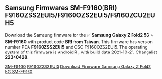 <h2>Samsung Firmwares SM-F9160(BRI) F9160ZSS2EUI5/F9160OZS2EUI5/F9160ZCU2EUH5</h2>
Download the Samsung firmware for the ✅ <strong>Samsung Galaxy Z Fold2 5G </strong> ⭐ <strong>SM-F9160</strong> with product code <strong>BRI</strong> <strong> from Taiwan</strong>. This firmware has version number PDA <strong>F9160ZSS2EUI5</strong> and CSC F9160OZS2EUI5. The operating system of this firmware is Android R , with build date 2021-10-21. Changelist <strong>22340428</strong>.


[SM-F9160](https://samfirm.shop/samsung/model/SM-F9160)
[F9160ZSS2EUI5](https://samfirm.shop/samsung/pda/F9160ZSS2EUI5)
[Download Firmware Samsung Galaxy Z Fold2 5G SM-F9160](https://samfirm.shop/samsung/firmware/467165)
